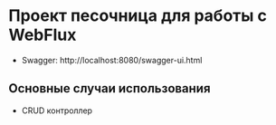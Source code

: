 # Проект песочница для работы с WebFlux

* Swagger: http://localhost:8080/swagger-ui.html

## Основные случаи использования
* CRUD контроллер

